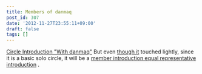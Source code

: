 ```yaml
---
title: Members of danmaq
post_id: 307
date: '2012-11-27T23:55:11+09:00'
draft: false
tags: []
---
```


[Circle Introduction "With danmaq"](/?p=263) But even [though it](/?p=263) touched lightly, since it is a basic solo circle, it will be a [member introduction equal representative introduction](/tag/head) .